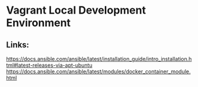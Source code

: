 # Vagrant Local Development Environment

## Links:

https://docs.ansible.com/ansible/latest/installation_guide/intro_installation.html#latest-releases-via-apt-ubuntu
https://docs.ansible.com/ansible/latest/modules/docker_container_module.html
